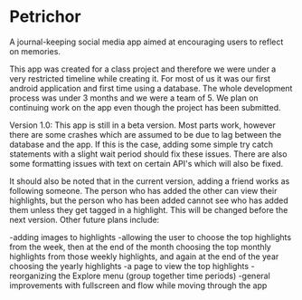 # Petrichor

A journal-keeping social media app aimed at encouraging users to reflect on memories. 

This app was created for a class project and therefore we were under a very restricted timeline while creating it.
For most of us it was our first android application and first time using a database. The whole development process 
was under 3 months and we were a team of 5. We plan on continuing work on the app even though the project has been 
submitted.

Version 1.0: This app is still in a beta version. Most parts work, however there are some crashes which are assumed
to be due to lag between the database and the app. If this is the case, adding some simple try catch statements with
a slight wait period should fix these issues. There are also some formatting issues with text on certain API's which
will also be fixed.

It should also be noted that in the current version, adding a friend works as following someone. The person who has
added the other can view their highlights, but the person who has been added cannot see who has added them unless
they get tagged in a highlight. This will be changed before the next version. Other future plans include:

-adding images to highlights
-allowing the user to choose the top highlights from the week, then at the end of the month choosing the top monthly 
 highlights from those weekly highlights, and again at the end of the year choosing the yearly highlights
-a page to view the top highlights
-reorganizing the Explore menu (group together time periods)
-general improvements with fullscreen and flow while moving through the app



